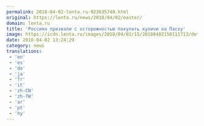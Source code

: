 ```yaml
---
permalink: 2018-04-02-lenta.ru-923635748.html
original: https://lenta.ru/news/2018/04/02/easter/
domain: lenta.ru
title: 'Россиян призвали с осторожностью покупать куличи на Пасху'
image: https://icdn.lenta.ru/images/2018/04/02/15/20180402150111713/detail_19dd91bbc945ac5fb501b6b81f28941b.jpg
date: 2018-04-02 13:24:29
category: news
translations: 
 - 'en'
 - 'es'
 - 'de'
 - 'ja'
 - 'fr'
 - 'it'
 - 'zh-CN'
 - 'zh-TW'
 - 'ar'
 - 'pt'
 - 'hy'
---
```


